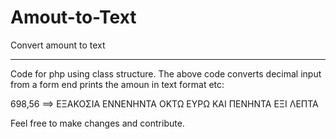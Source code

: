 # Amout-to-Text
Convert amount to text

-------------------------------------------------------------------------

Code for php using class structure.
The above code converts decimal input from a form end prints the amoun in text format 
etc:

698,56 ==> ΕΞΑΚΟΣΙΑ ΕΝΝΕΝΗΝΤΑ ΟΚΤΩ ΕΥΡΩ KAI ΠΕΝΗΝΤΑ ΕΞΙ ΛΕΠΤΑ

Feel free to make changes and contribute.
